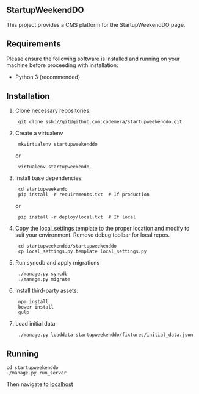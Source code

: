 StartupWeekendDO
-------------------
This project provides a CMS platform for the StartupWeekendDO page.

Requirements
---------------

Please ensure the following software is installed and running on your machine
before proceeding with installation:

- Python 3 (recommended)

Installation
---------------

1. Clone necessary repositories:

        git clone ssh://git@github.com:codemera/startupweekenddo.git

2. Create a virtualenv

        mkvirtualenv startupweekenddo

    or

        virtualenv startupweekendo

3. Install base dependencies:

        cd startupweekendo
        pip install -r requirements.txt  # If production

    or

        pip install -r deploy/local.txt  # If local

4. Copy the local_settings template to the proper location and modify to suit
   your environment. Remove debug toolbar for local repos.

        cd startupweekenddo/startupweekenddo
        cp local_settings.py.template local_settings.py

5. Run syncdb and apply migrations

        ./manage.py syncdb
        ./manage.py migrate

6. Install third-party assets:

        npm install
        bower install
        gulp

7. Load initial data

        ./manage.py loaddata startupweekenddo/fixtures/initial_data.json

Running
---------

    cd startupweekenddo
    ./manage.py run_server

Then navigate to [localhost](http://localhost:8000)
